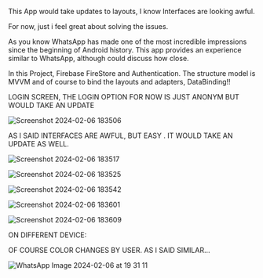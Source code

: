 This App would take updates to layouts, I know Interfaces are looking awful.

For now, just i feel great about solving the issues.

As you know WhatsApp has made one of the most incredible impressions since the beginning of Android history. This app provides an experience similar to WhatsApp, although could discuss how close.

In this Project, Firebase FireStore and Authentication. The structure model is MVVM and of course to bind the layouts and adapters, DataBinding!!

LOGIN SCREEN, THE LOGIN OPTION FOR NOW IS JUST ANONYM BUT WOULD TAKE AN UPDATE



![Screenshot 2024-02-06 183506](https://github.com/gacmalony/Whatsupp/assets/154236584/4988afa4-6730-49b2-8657-b1be938d6e31)




AS I SAID INTERFACES ARE AWFUL, BUT EASY . IT WOULD TAKE AN UPDATE AS WELL.



![Screenshot 2024-02-06 183517](https://github.com/gacmalony/Whatsupp/assets/154236584/3aa0a254-94ef-4a30-91c3-cd89ad9cf878)




![Screenshot 2024-02-06 183525](https://github.com/gacmalony/Whatsupp/assets/154236584/15143e1c-f57a-4ae9-9b49-df9dd7a59baa)





![Screenshot 2024-02-06 183542](https://github.com/gacmalony/Whatsupp/assets/154236584/32ea14ab-e8e5-4a74-a73a-5a4c463f797d)




![Screenshot 2024-02-06 183601](https://github.com/gacmalony/Whatsupp/assets/154236584/f372231e-8b42-4eb8-8295-af29d3fd3e13)




![Screenshot 2024-02-06 183609](https://github.com/gacmalony/Whatsupp/assets/154236584/9544fa1a-ffbb-4ae7-b0bb-3a6c83ab15b2)




ON DIFFERENT DEVICE:

OF COURSE COLOR CHANGES BY USER. AS I SAID SIMILAR...


![WhatsApp Image 2024-02-06 at 19 31 11](https://github.com/gacmalony/Whatsupp/assets/154236584/46266ae5-332f-40f2-bc40-7be5c1341976)




